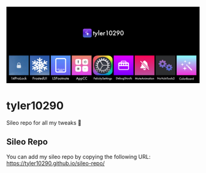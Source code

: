 ![Icon](https://raw.githubusercontent.com/tyler10290/MisakaRepoBackup/main/RepoAssets/repobanner.png)
# tyler10290
Sileo repo for all my tweaks 🍓

## Sileo Repo
You can add my sileo repo by copying the following URL: https://tyler10290.github.io/sileo-repo/
